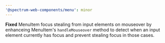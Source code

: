```yaml
---
'@spectrum-web-components/menu': minor
---
```


**Fixed** MenuItem focus stealing from input elements on mouseover by enhanceing MenuItem's `handleMouseover` method to detect when an input element currently has focus and prevent stealing focus in those cases.
